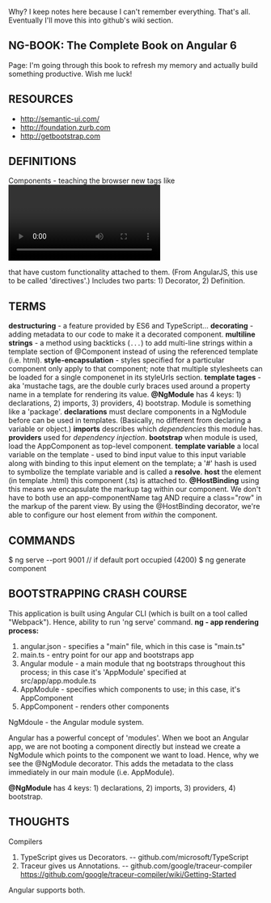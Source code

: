 Why?
I keep notes here because I can't remember everything. That's all. Eventually I'll move this into github's wiki section.


NG-BOOK: The Complete Book on Angular 6
---
Page:
I'm going through this book to refresh my memory and actually build something productive. Wish me luck!

RESOURCES
---
* http://semantic-ui.com/
* http://foundation.zurb.com
* http://getbootstrap.com 

DEFINITIONS
---
Components - teaching the browser new tags like <video> or <form> that have custom functionality attached to them. (From AngularJS, this use to be called 'directives'.) Includes two parts: 1) Decorator, 2) Definition.

TERMS
---
__destructuring__ - a feature provided by ES6 and TypeScript...
__decorating__ - adding metadata to our code to make it a decorated component.
__multiline strings__ - a method using backticks (`...`) to add multi-line strings within a template section of @Component instead of using the referenced template (i.e. html).
__style-encapsulation__ - styles specified for a particular component only apply to that component; note that multiple stylesheets can be loaded for a single componenet in its styleUrls section.
__template tages__ - aka 'mustache tags, are the double curly braces used around a property name in a template for rendering its value.
__@NgModule__ has 4 keys: 1) declarations, 2) imports, 3) providers, 4) bootstrap. Module is something like a 'package'.
__declarations__ must declare components in a NgModule before can be used in templates. (Basically, no different from declaring a variable or object.)
__imports__ describes which _dependencies_ this module has.
__providers__ used for _dependency injection_.
__bootstrap__ when module is used, load the AppComponent as top-level component.
__template variable__ a local variable on the template - used to bind input value to this input variable along with binding to this input element on the template; a '#' hash is used to symbolize the template variable and is called a __resolve__.
__host__ the element (in template .html) this component (.ts) is attached to.
__@HostBinding__ using this means we encapsulate the markup tag within our component. We don't have to both use an app-componentName tag AND require a class="row" in the markup of the parent view. By using the @HostBinding decorator, we're able to configure our host element from _within_ the component.

COMMANDS
---
$ ng serve --port 9001  // if default port occupied (4200)
$ ng generate component <comp-name>


BOOTSTRAPPING CRASH COURSE
---
This application is built using Angular CLI (which is built on a tool called "Webpack"). Hence, ability to run 'ng serve' command.
**ng - app rendering process:**
1. angular.json - specifies a "main" file, which in this case is "main.ts"
2. main.ts - entry point for our app and bootstraps app
3. Angular module - a main module that ng bootstraps throughout this process; in this case it's 'AppModule' specified at src/app/app.module.ts
4. AppModule - specifies which components to use; in this case, it's AppComponent
5. AppComponent - renders other components

NgMdoule - the Angular module system.

Angular has a powerful concept of 'modules'. When we boot an Angular app, we are not booting a component directly but instead we create a NgModule which points to the component we want to load. Hence, why we see the @NgModule decorator. This adds the metadata to the class immediately in our main module (i.e. AppModule).

__@NgModule__ has 4 keys: 1) declarations, 2) imports, 3) providers, 4) bootstrap.


THOUGHTS
---
Compilers
1. TypeScript gives us Decorators. -- github.com/microsoft/TypeScript
2. Traceur gives us Annotations. -- github.com/google/traceur-compiler
https://github.com/google/traceur-compiler/wiki/Getting-Started

Angular supports both.